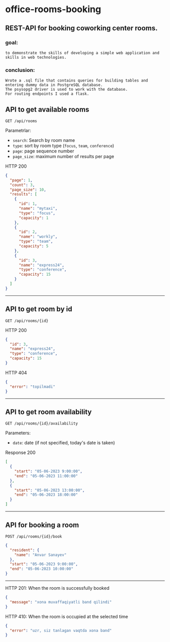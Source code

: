 # office-rooms-booking
## REST-API for booking coworking center rooms.
### goal: 
```
to demonstrate the skills of developing a simple web application and skills in web technologies.
```
### conclusion:
```
Wrote a .sql file that contains queries for building tables and entering dummy data in PostgreSQL database.
The psysopg2 driver is used to work with the database.
For routing endpoints I used a flask.
```

## API to get available rooms

```
GET /api/rooms
```

Parametrlar:

- `search`: Search by room name
- `type`: sort by room type (`focus`, `team`, `conference`)
- `page`: page sequence number
- `page_size`: maximum number of results per page

HTTP 200

```json
{
  "page": 1,
  "count": 3,
  "page_size": 10,
  "results": [
    {
      "id": 1,
      "name": "mytaxi",
      "type": "focus",
      "capacity": 1
    },
    {
      "id": 2,
      "name": "workly",
      "type": "team",
      "capacity": 5
    },
    {
      "id": 3,
      "name": "express24",
      "type": "conference",
      "capacity": 15
    }
  ]
}
```

---

## API to get room by id

```
GET /api/rooms/{id}
```

HTTP 200

```json
{
  "id": 3,
  "name": "express24",
  "type": "conference",
  "capacity": 15
}
```

HTTP 404

```json
{
  "error": "topilmadi"
}
```

---

## API to get room availability

```
GET /api/rooms/{id}/availability
```

Parameters:

- `date`: date (if not specified, today's date is taken)

Response 200

```json
[
  {
    "start": "05-06-2023 9:00:00",
    "end": "05-06-2023 11:00:00"
  },
  {
    "start": "05-06-2023 13:00:00",
    "end": "05-06-2023 18:00:00"
  }
]
```

---

## API for booking a room

```
POST /api/rooms/{id}/book
```

```json
{
  "resident": {
    "name": "Anvar Sanayev"
  },
  "start": "05-06-2023 9:00:00",
  "end": "05-06-2023 10:00:00"
}
```

---

HTTP 201: When the room is successfully booked

```json
{
  "message": "xona muvaffaqiyatli band qilindi"
}
```

HTTP 410: When the room is occupied at the selected time

```json
{
  "error": "uzr, siz tanlagan vaqtda xona band"
}
```